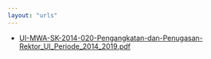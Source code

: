 ```yaml
---
layout: "urls"
---
```

* [UI-MWA-SK-2014-020-Pengangkatan-dan-Penugasan-Rektor_UI_Periode_2014_2019.pdf](UI-MWA-SK-2014-020-Pengangkatan-dan-Penugasan-Rektor_UI_Periode_2014_2019.pdf)

